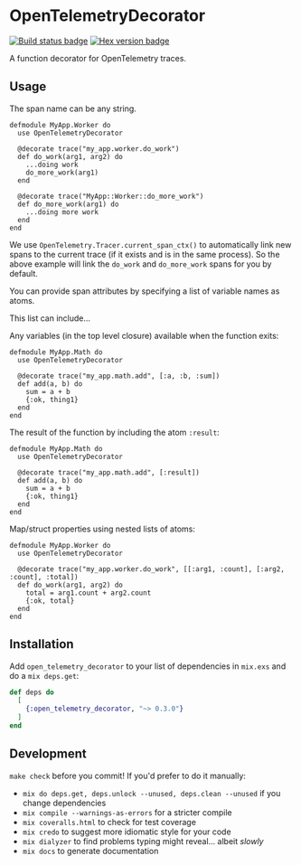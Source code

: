 # OpenTelemetryDecorator

[![Build status badge](https://github.com/marcdel/open_telemetry_decorator/workflows/Elixir%20CI/badge.svg)](https://github.com/marcdel/open_telemetry_decorator/actions)
[![Hex version badge](https://img.shields.io/hexpm/v/open_telemetry_decorator.svg)](https://hex.pm/packages/open_telemetry_decorator)

<!-- MDOC -->
<!-- INCLUDE -->
A function decorator for OpenTelemetry traces.

## Usage

The span name can be any string.

    defmodule MyApp.Worker do
      use OpenTelemetryDecorator

      @decorate trace("my_app.worker.do_work")
      def do_work(arg1, arg2) do
        ...doing work
        do_more_work(arg1)
      end

      @decorate trace("MyApp::Worker::do_more_work")
      def do_more_work(arg1) do
        ...doing more work
      end
    end

We use `OpenTelemetry.Tracer.current_span_ctx()` to automatically link new spans to the current trace (if it exists and is in the same process). So the above example will link the `do_work` and `do_more_work` spans for you by default. 

You can provide span attributes by specifying a list of variable names as atoms.

This list can include...

Any variables (in the top level closure) available when the function exits:

    defmodule MyApp.Math do
      use OpenTelemetryDecorator

      @decorate trace("my_app.math.add", [:a, :b, :sum])
      def add(a, b) do
        sum = a + b
        {:ok, thing1}
      end
    end
    
    
The result of the function by including the atom `:result`:

    defmodule MyApp.Math do
      use OpenTelemetryDecorator

      @decorate trace("my_app.math.add", [:result])
      def add(a, b) do
        sum = a + b
        {:ok, thing1}
      end
    end
    
    
Map/struct properties using nested lists of atoms:

    defmodule MyApp.Worker do
      use OpenTelemetryDecorator

      @decorate trace("my_app.worker.do_work", [[:arg1, :count], [:arg2, :count], :total])
      def do_work(arg1, arg2) do
        total = arg1.count + arg2.count
        {:ok, total}
      end
    end

## Installation

Add `open_telemetry_decorator` to your list of dependencies in `mix.exs` and do a `mix deps.get`:

```elixir
def deps do
  [
    {:open_telemetry_decorator, "~> 0.3.0"}
  ]
end
```

<!-- MDOC -->

## Development

`make check` before you commit! If you'd prefer to do it manually:

* `mix do deps.get, deps.unlock --unused, deps.clean --unused` if you change dependencies
* `mix compile --warnings-as-errors` for a stricter compile
* `mix coveralls.html` to check for test coverage
* `mix credo` to suggest more idiomatic style for your code
* `mix dialyzer` to find problems typing might reveal… albeit *slowly*
* `mix docs` to generate documentation
